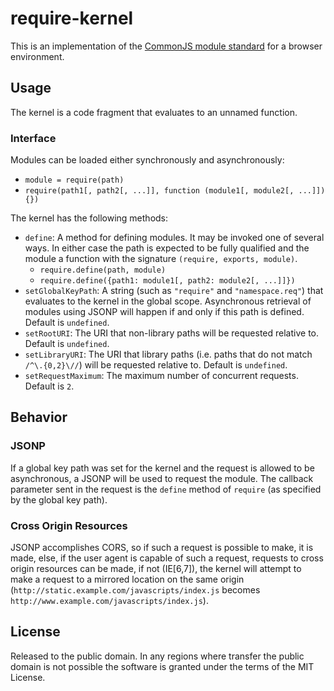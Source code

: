 # require-kernel #

This is an implementation of the [CommonJS module standard](http://wiki.commonjs.org/wiki/Modules/1.1) for a browser environment.

## Usage ##

The kernel is a code fragment that evaluates to an unnamed function.

### Interface ###

Modules can be loaded either synchronously and asynchronously:

* `module = require(path)`
* `require(path1[, path2[, ...]], function (module1[, module2[, ...]]) {})`

The kernel has the following methods:

* `define`: A method for defining modules. It may be invoked one of several ways. In either case the path is expected to be fully qualified and the module a function with the signature `(require, exports, module)`.
  * `require.define(path, module)`
  * `require.define({path1: module1[, path2: module2[, ...]]})`
* `setGlobalKeyPath`: A string (such as `"require"` and `"namespace.req"`) that evaluates to the kernel in the global scope. Asynchronous retrieval of modules using JSONP will happen if and only if this path is defined. Default is `undefined`.
* `setRootURI`: The URI that non-library paths will be requested relative to. Default is `undefined`.
* `setLibraryURI`: The URI that library paths (i.e. paths that do not match `/^\.{0,2}\//`) will be requested relative to. Default is `undefined`.
* `setRequestMaximum`: The maximum number of concurrent requests. Default is `2`.

## Behavior ##

### JSONP ###

If a global key path was set for the kernel and the request is allowed to be asynchronous, a JSONP will be used to request the module. The callback parameter sent in the request is the `define` method of `require` (as specified by the global key path).

### Cross Origin Resources ###

JSONP accomplishes CORS, so if such a request is possible to make, it is made, else, if the user agent is capable of such a request, requests to cross origin resources can be made, if not (IE[6,7]), the kernel will attempt to make a request to a mirrored location on the same origin (`http://static.example.com/javascripts/index.js` becomes `http://www.example.com/javascripts/index.js`).

## License ##

Released to the public domain. In any regions where transfer the public domain is not possible the software is granted under the terms of the MIT License.
